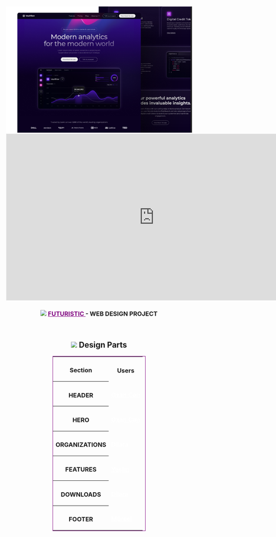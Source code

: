 <p align="center">
  <a href="" rel="noopener">
    <img src="./src/images/readme/image.png" alt="Project logo"></a>
      <iframe style="border: 1px solid rgba(0, 0, 0, 0.1);" width="800" height="450" src="https://embed.figma.com/design/SbUIMCCbV1Ff5Qz40sd5mf/SaaS%2C-Futuristic-App-%E2%80%94-Webflow-Landing-Page-Design-(Community)?node-id=0-1&embed-host=share"></iframe>
</p>
<h3 align="center"><img
    src="https://raw.githubusercontent.com/danielcranney/readme-generator/main/public/icons/skills/figma-colored.svg"
    width="20"> <a
    href="https://www.figma.com/community/file/1220395318362406554/saas-futuristic-app-webflow-landing-page-design"
    style="color: purple;">FUTURISTIC </a> - WEB DESIGN PROJECT </h3>
<br>
<div align="center">
  <h2>
    <img
      src="https://raw.githubusercontent.com/danielcranney/readme-generator/main/public/icons/skills/figma-colored.svg"
      width="20"> Design Parts
  </h2>
  <table style="border: 1px solid purple; width: 50%;">
    <tr>
      <th>
        <h3>Section</h3>
      </th>
      <th>
        <h3>Users</h3>
      </th>
    </tr>
    <tr>
      <th>
        <h3>HEADER</h3>
      </th>
      <td>
        <h3>
          <a href="https://github.com/ozncncyr" style="color: white;"> Ozan Can </a>
        </h3>
      </td>
    </tr>
    <tr>
      <th>
        <h3>HERO</h3>
      </th>
      <td>
        <h3>
          <a href="https://github.com/ozncncyr" style="color: white;"> Ozan Can </a>
        </h3>
      </td>
    </tr>
    <tr>
      <th>
        <h3>ORGANIZATIONS</h3>
      </th>
      <td>
        <h3>
          <a href="https://github.com/Dilaraydmr" style="color: white;"> Dilara </a>
        </h3>
      </td>
    </tr>
    <tr>
      <th>
        <h3>FEATURES</h3>
      </th>
      <td>
        <h3>
          <a href="https://github.com/yesimbozkurt" style="color: white;"> Yeşim </a>
        </h3>
      </td>
    </tr>
    <tr>
      <th>
        <h3>DOWNLOADS</h3>
      </th>
      <td>
        <h3>
          <a href="https://github.com/Dilaraydmr" style="color: white;"> Dilara </a>
        </h3>
      </td>
    </tr>
    <tr>
      <th>
        <h3>FOOTER</h3>
      </th>
      <td>
        <h3>
          <a href="https://github.com/murselsen" style="color: white;"> Mürsel </a>
        </h3>
      </td>
    </tr>
  </table>
</div>
